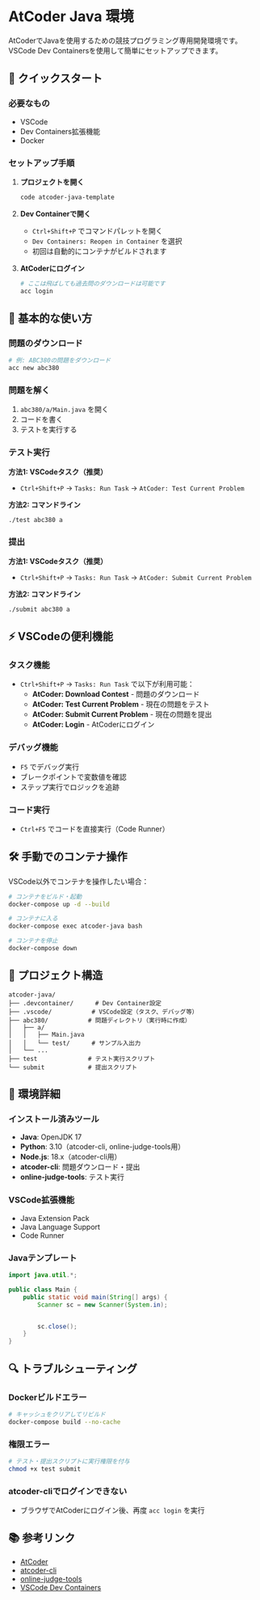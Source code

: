 # AtCoder Java 環境

AtCoderでJavaを使用するための競技プログラミング専用開発環境です。VSCode Dev Containersを使用して簡単にセットアップできます。

## 🚀 クイックスタート

### 必要なもの
- VSCode
- Dev Containers拡張機能
- Docker

### セットアップ手順

1. **プロジェクトを開く**
   ```bash
   code atcoder-java-template
   ```

2. **Dev Containerで開く**
   - `Ctrl+Shift+P` でコマンドパレットを開く
   - `Dev Containers: Reopen in Container` を選択
   - 初回は自動的にコンテナがビルドされます

3. **AtCoderにログイン**
   ```bash
   # ここは飛ばしても過去問のダウンロードは可能です
   acc login
   ```

## 📝 基本的な使い方

### 問題のダウンロード

```bash
# 例: ABC380の問題をダウンロード
acc new abc380
```

### 問題を解く

1. `abc380/a/Main.java` を開く
2. コードを書く
3. テストを実行する

### テスト実行

**方法1: VSCodeタスク（推奨）**
- `Ctrl+Shift+P` → `Tasks: Run Task` → `AtCoder: Test Current Problem`

**方法2: コマンドライン**
```bash
./test abc380 a
```

### 提出

**方法1: VSCodeタスク（推奨）**
- `Ctrl+Shift+P` → `Tasks: Run Task` → `AtCoder: Submit Current Problem`

**方法2: コマンドライン**
```bash
./submit abc380 a
```

## ⚡ VSCodeの便利機能

### タスク機能
- `Ctrl+Shift+P` → `Tasks: Run Task` で以下が利用可能：
  - **AtCoder: Download Contest** - 問題のダウンロード
  - **AtCoder: Test Current Problem** - 現在の問題をテスト
  - **AtCoder: Submit Current Problem** - 現在の問題を提出
  - **AtCoder: Login** - AtCoderにログイン

### デバッグ機能
- `F5` でデバッグ実行
- ブレークポイントで変数値を確認
- ステップ実行でロジックを追跡

### コード実行
- `Ctrl+F5` でコードを直接実行（Code Runner）

## 🛠️ 手動でのコンテナ操作

VSCode以外でコンテナを操作したい場合：

```bash
# コンテナをビルド・起動
docker-compose up -d --build

# コンテナに入る
docker-compose exec atcoder-java bash

# コンテナを停止
docker-compose down
```

## 📁 プロジェクト構造

```
atcoder-java/
├── .devcontainer/      # Dev Container設定
├── .vscode/           # VSCode設定（タスク、デバッグ等）
├── abc380/           # 問題ディレクトリ（実行時に作成）
│   ├── a/
│   │   ├── Main.java
│   │   └── test/      # サンプル入出力
│   └── ...
├── test              # テスト実行スクリプト
└── submit            # 提出スクリプト
```

## 🔧 環境詳細

### インストール済みツール
- **Java**: OpenJDK 17
- **Python**: 3.10（atcoder-cli, online-judge-tools用）
- **Node.js**: 18.x（atcoder-cli用）
- **atcoder-cli**: 問題ダウンロード・提出
- **online-judge-tools**: テスト実行

### VSCode拡張機能
- Java Extension Pack
- Java Language Support
- Code Runner

### Javaテンプレート

```java
import java.util.*;

public class Main {
    public static void main(String[] args) {
        Scanner sc = new Scanner(System.in);


        sc.close();
    }
}
```

## 🔍 トラブルシューティング

### Dockerビルドエラー
```bash
# キャッシュをクリアしてリビルド
docker-compose build --no-cache
```

### 権限エラー
```bash
# テスト・提出スクリプトに実行権限を付与
chmod +x test submit
```

### atcoder-cliでログインできない
- ブラウザでAtCoderにログイン後、再度 `acc login` を実行

## 📚 参考リンク

- [AtCoder](https://atcoder.jp/)
- [atcoder-cli](https://github.com/Tatamo/atcoder-cli)
- [online-judge-tools](https://github.com/online-judge-tools/oj)
- [VSCode Dev Containers](https://code.visualstudio.com/docs/remote/containers)
